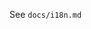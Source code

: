 <!--
SPDX-FileCopyrightText: 2016-2022 2016 Nick Sellen, <hello@nicksellen.co.uk> et al.

SPDX-License-Identifier: MIT
-->

See `docs/i18n.md`
